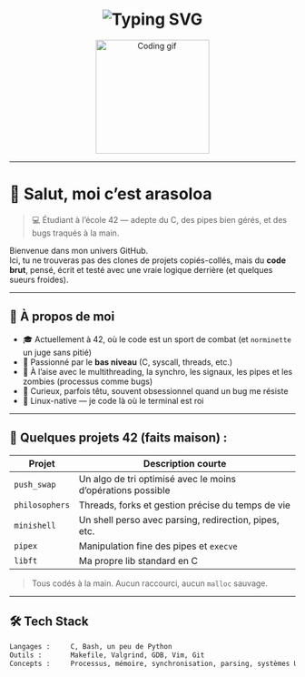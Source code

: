 <h1 align="center">
  <img src="https://readme-typing-svg.herokuapp.com?font=Fira+Code&size=28&pause=1000&center=true&vCenter=true&width=435&lines=Salut%2C+moi+c'est+arasoloa!;Étudiant+chez+42+%F0%9F%9A%80;Passionn%C3%A9+de+C%2C+Linux%2C+et+low-level+%F0%9F%94%A5" alt="Typing SVG" />
</h1>

<p align="center">
  <img src="https://media.giphy.com/media/qgQUggAC3Pfv687qPC/giphy.gif" width="200" alt="Coding gif" />
</p>

---

# 👋 Salut, moi c’est arasoloa

> 💻 Étudiant à l’école 42 — adepte du C, des pipes bien gérés, et des bugs traqués à la main.

Bienvenue dans mon univers GitHub.  
Ici, tu ne trouveras pas des clones de projets copiés-collés, mais du **code brut**, pensé, écrit et testé avec une vraie logique derrière (et quelques sueurs froides).

---

## 🧠 À propos de moi

- 🎓 Actuellement à 42, où le code est un sport de combat (et `norminette` un juge sans pitié)
- 🔧 Passionné par le **bas niveau** (C, syscall, threads, etc.)
- 🧵 À l’aise avec le multithreading, la synchro, les signaux, les pipes et les zombies (processus comme bugs)
- 🧠 Curieux, parfois têtu, souvent obsessionnel quand un bug me résiste
- 🐧 Linux-native — je code là où le terminal est roi

---

## 📂 Quelques projets 42 (faits maison) :

| Projet         | Description courte                           |
|----------------|-----------------------------------------------|
| `push_swap`    | Un algo de tri optimisé avec le moins d’opérations possible |
| `philosophers` | Threads, forks et gestion précise du temps de vie |
| `minishell`    | Un shell perso avec parsing, redirection, pipes, etc. |
| `pipex`        | Manipulation fine des pipes et `execve`       |
| `libft`        | Ma propre lib standard en C                   |

> Tous codés à la main. Aucun raccourci, aucun `malloc` sauvage.

---

## 🛠️ Tech Stack

```txt
Langages :     C, Bash, un peu de Python
Outils :       Makefile, Valgrind, GDB, Vim, Git
Concepts :     Processus, mémoire, synchronisation, parsing, systèmes UNIX
